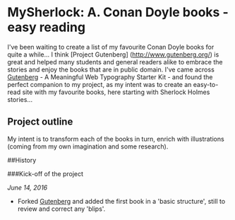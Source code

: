 # MySherlock: A. Conan Doyle books - easy reading

I've been waiting to create a list of my favourite Conan Doyle books for quite a while... I think [Project Gutenberg] (http://www.gutenberg.org/) is great and helped many students and general readers alike to embrace the stories and enjoy the books that are in public domain.
I've came across [Gutenberg](http://matejlatin.github.io/Gutenberg/) - A Meaningful Web Typography Starter Kit - and found the perfect companion to my project, as my intent was to create an easy-to-read site with my favourite books, here starting with Sherlock Holmes stories...

## Project outline
My intent is to transform each of the books in turn, enrich with illustrations (coming from my own imagination and some research).

##History

###Kick-off of the project

*June 14, 2016*

- Forked [Gutenberg](http://matejlatin.github.io/Gutenberg/) and added the first book in a 'basic structure', still to review and correct any 'blips'.

